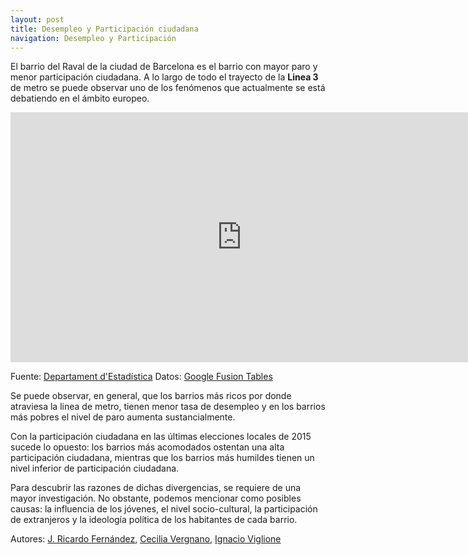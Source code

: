 ```yaml
---
layout: post
title: Desempleo y Participación ciudadana
navigation: Desempleo y Participación
---
```


El barrio del Raval de la ciudad de Barcelona es el barrio con mayor paro y menor participación ciudadana. A lo largo de todo el trayecto de la **Linea 3** de metro se puede observar uno de los fenómenos que actualmente se está debatiendo en el ámbito europeo.

<iframe width="740" height="400" scrolling="no" frameborder="no" src="https://fusiontables.google.com/embedviz?containerId=googft-gviz-canvas&amp;q=select+col2%3E%3E0%2C+col10%3E%3E0%2C+col5%3E%3E1%2C+col6%3E%3E1+from+134xOIaY0aZR0eNWoDE9_s1elZut5s5Vv0f8NfqLJ+order+by+col10%3E%3E0+asc+limit+26&amp;viz=GVIZ&amp;t=LINE&amp;uiversion=2&amp;gco_forceIFrame=true&amp;gco_hasLabelsColumn=true&amp;gco_vAxes=%5B%7B%22title%22%3A%22%22%2C+%22minValue%22%3Anull%2C+%22maxValue%22%3Anull%2C+%22useFormatFromData%22%3Atrue%2C+%22viewWindow%22%3A%7B%22max%22%3Anull%2C+%22min%22%3Anull%7D%2C+%22titleTextStyle%22%3A%7B%22color%22%3A%22%23222%22%2C+%22fontSize%22%3A12%2C+%22italic%22%3Atrue%2C+%22bold%22%3Afalse%7D%7D%2C%7B%22useFormatFromData%22%3Atrue%2C+%22viewWindow%22%3A%7B%22max%22%3Anull%2C+%22min%22%3Anull%7D%2C+%22minValue%22%3Anull%2C+%22maxValue%22%3Anull%2C+%22title%22%3A%22%22%2C+%22titleTextStyle%22%3A%7B%22color%22%3A%22%23222%22%2C+%22fontSize%22%3A12%2C+%22italic%22%3Atrue%2C+%22bold%22%3Afalse%7D%7D%5D&amp;gco_useFirstColumnAsDomain=true&amp;gco_legacyScatterChartLabels=true&amp;gco_curveType=&amp;gco_booleanRole=certainty&amp;gco_lineWidth=2&amp;gco_hAxis=%7B%22useFormatFromData%22%3Atrue%2C+%22minValue%22%3Anull%2C+%22maxValue%22%3Anull%2C+%22viewWindow%22%3Anull%2C+%22viewWindowMode%22%3Anull%7D&amp;gco_legend=top&amp;gco_series=%7B%220%22%3A%7B%22color%22%3A%22none%22%2C+%22targetAxisIndex%22%3A0%7D%2C+%221%22%3A%7B%22color%22%3A%22%23b45f06%22%2C+%22lineWidth%22%3A4%2C+%22targetAxisIndex%22%3A0%7D%2C+%222%22%3A%7B%22targetAxisIndex%22%3A1%2C+%22lineWidth%22%3A4%2C+%22color%22%3A%22%236aa84f%22%7D%7D&amp;gco_title=Relaci%C3%B3n+Desempleo+-+Participaci%C3%B3n+Elecciones+Locales+2015+-+%25&amp;gco_tooltip=%7B%22isHtml%22%3Atrue%7D&amp;tmplt=8&amp;width=740&amp;height=400"></iframe>

Fuente: [Departament d'Estadística](http://www.bcn.cat/estadistica/catala/index.htm)
Datos: [Google Fusion Tables](https://www.google.com/fusiontables/DataSource?docid=134xOIaY0aZR0eNWoDE9_s1elZut5s5Vv0f8NfqLJ)

Se puede observar, en general, que los barrios más ricos por donde atraviesa la linea de metro, tienen menor tasa de desempleo y en los barrios más pobres el nivel de paro aumenta sustancialmente.

Con la participación ciudadana en las últimas elecciones locales de 2015 sucede lo opuesto: los barrios más acomodados ostentan una alta participación ciudadana, mientras que los barrios más humildes tienen un nivel inferior de participación ciudadana.

Para descubrir las razones de dichas divergencias, se requiere de una mayor investigación. No obstante, podemos mencionar como posibles causas: la influencia de los jóvenes, el nivel socio-cultural, la participación de extranjeros y la ideología política de los habitantes de cada barrio.

Autores: [J. Ricardo Fernández](https://la22.org/somosla22/), [Cecilia Vergnano](https://la22.org/somosla22/), [Ignacio Viglione](https://la22.org/somosla22/)
